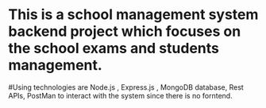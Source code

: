 # This is a school management system backend project which focuses on the school exams and students management.
#Using technologies are Node.js , Express.js , MongoDB database, Rest APIs, PostMan to interact with the system since there is no forntend.
